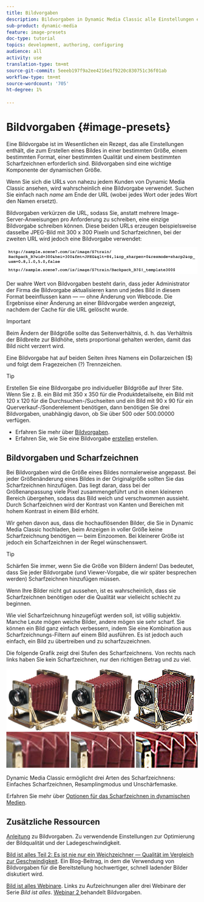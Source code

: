 ```yaml
---
title: Bildvorgaben
description: Bildvorgaben in Dynamic Media Classic alle Einstellungen enthalten, die zum Erstellen eines Bildes in einer bestimmten Größe, einem bestimmten Format, einer bestimmten Qualität und einem bestimmten Scharfzeichnen erforderlich sind. Bildvorgaben sind eine wichtige Komponente der dynamischen Größe. Wenn Sie sich eine URL in Dynamic Media Classic ansehen, können Sie leicht erkennen, ob eine Bildvorgabe verwendet wird. Erfahren Sie mehr über Bildvorgaben, warum sie so nützlich sind und wie man sie erstellt.
sub-product: dynamic-media
feature: image-presets
doc-type: tutorial
topics: development, authoring, configuring
audience: all
activity: use
translation-type: tm+mt
source-git-commit: 5eeeb197f9a2ee4216e1f9220c830751c36f01ab
workflow-type: tm+mt
source-wordcount: '705'
ht-degree: 1%

---
```



# Bildvorgaben {#image-presets}

Eine Bildvorgabe ist im Wesentlichen ein Rezept, das alle Einstellungen enthält, die zum Erstellen eines Bildes in einer bestimmten Größe, einem bestimmten Format, einer bestimmten Qualität und einem bestimmten Scharfzeichnen erforderlich sind. Bildvorgaben sind eine wichtige Komponente der dynamischen Größe.

Wenn Sie sich die URLs von nahezu jedem Kunden von Dynamic Media Classic ansehen, wird wahrscheinlich eine Bildvorgabe verwendet. Suchen Sie einfach nach $name$ am Ende der URL (wobei jedes Wort oder jedes Wort den Namen ersetzt).

Bildvorgaben verkürzen die URL, sodass Sie, anstatt mehrere Image-Server-Anweisungen pro Anforderung zu schreiben, eine einzige Bildvorgabe schreiben können. Diese beiden URLs erzeugen beispielsweise dasselbe JPEG-Bild mit 300 x 300 Pixeln und Scharfzeichnen, bei der zweiten URL wird jedoch eine Bildvorgabe verwendet:

![image](assets/image-presets/image-preset-2.png)

Der wahre Wert von Bildvorgaben besteht darin, dass jeder Administrator der Firma die Bildvorgabe aktualisieren kann und jedes Bild in diesem Format beeinflussen kann — — ohne Änderung von Webcode. Die Ergebnisse einer Änderung an einer Bildvorgabe werden angezeigt, nachdem der Cache für die URL gelöscht wurde.

>[!IMPORTANT]
>
>Beim Ändern der Bildgröße sollte das Seitenverhältnis, d. h. das Verhältnis der Bildbreite zur Bildhöhe, stets proportional gehalten werden, damit das Bild nicht verzerrt wird.

Eine Bildvorgabe hat auf beiden Seiten ihres Namens ein Dollarzeichen ($) und folgt dem Fragezeichen (?) Trennzeichen.

>[!TIP]
>
>Erstellen Sie eine Bildvorgabe pro individueller Bildgröße auf Ihrer Site. Wenn Sie z. B. ein Bild mit 350 x 350 für die Produktdetailseite, ein Bild mit 120 x 120 für die Durchsuchen-/Suchseiten und ein Bild mit 90 x 90 für ein Querverkauf-/Sonderelement benötigen, dann benötigen Sie drei Bildvorgaben, unabhängig davon, ob Sie über 500 oder 500.00000 verfügen.

- Erfahren Sie mehr über [Bildvorgaben](https://docs.adobe.com/content/help/en/dynamic-media-classic/using/image-sizing/setting-image-presets.html).
- Erfahren Sie, wie Sie eine Bildvorgabe [erstellen](https://docs.adobe.com/content/help/en/dynamic-media-classic/using/image-sizing/setting-image-presets.html#creating-an-image-preset) erstellen.

## Bildvorgaben und Scharfzeichnen

Bei Bildvorgaben wird die Größe eines Bildes normalerweise angepasst. Bei jeder Größenänderung eines Bildes in der Originalgröße sollten Sie das Scharfzeichnen hinzufügen. Das liegt daran, dass bei der Größenanpassung viele Pixel zusammengeführt und in einen kleineren Bereich übergehen, sodass das Bild weich und verschwommen aussieht. Durch Scharfzeichnen wird der Kontrast von Kanten und Bereichen mit hohem Kontrast in einem Bild erhöht.

Wir gehen davon aus, dass die hochauflösenden Bilder, die Sie in Dynamic Media Classic hochladen, beim Anzeigen in voller Größe keine Scharfzeichnung benötigen — beim Einzoomen. Bei kleinerer Größe ist jedoch ein Scharfzeichnen in der Regel wünschenswert.

>[!TIP]
>
>Schärfen Sie immer, wenn Sie die Größe von Bildern ändern! Das bedeutet, dass Sie jeder Bildvorgabe (und Viewer-Vorgabe, die wir später besprechen werden) Scharfzeichnen hinzufügen müssen.
>
>Wenn Ihre Bilder nicht gut aussehen, ist es wahrscheinlich, dass sie Scharfzeichnen benötigen oder die Qualität war vielleicht schlecht zu beginnen.

Wie viel Scharfzeichnung hinzugefügt werden soll, ist völlig subjektiv. Manche Leute mögen weiche Bilder, andere mögen sie sehr scharf. Sie können ein Bild ganz einfach verbessern, indem Sie eine Kombination aus Scharfzeichnungs-Filtern auf einem Bild ausführen. Es ist jedoch auch einfach, ein Bild zu übertreiben und zu scharfzuzeichnen.

Die folgende Grafik zeigt drei Stufen des Scharfzeichnens. Von rechts nach links haben Sie kein Scharfzeichnen, nur den richtigen Betrag und zu viel.

![image](assets/image-presets/image-presets-1.jpg)

Dynamic Media Classic ermöglicht drei Arten des Scharfzeichnens: Einfaches Scharfzeichnen, Resamplingmodus und Unschärfemaske.

Erfahren Sie mehr über [Optionen für das Scharfzeichnen in dynamischen Medien](https://docs.adobe.com/content/help/en/dynamic-media-classic/using/master-files/sharpening-image.html#sharpening_an_image).

## Zusätzliche Ressourcen

[Anleitung](https://www.adobe.com/content/dam/www/us/en/experience-manager/pdfs/dynamic-media-image-preset-guide.pdf) zu Bildvorgaben. Zu verwendende Einstellungen zur Optimierung der Bildqualität und der Ladegeschwindigkeit.

[Bild ist alles Teil 2: Es ist nie nur ein Weichzeichner — Qualität im Vergleich zur Geschwindigkeit](https://theblog.adobe.com/image-is-everything-part-2-its-never-just-a-blur-quality-versus-speed/). Ein Blog-Beitrag, in dem die Verwendung von Bildvorgaben für die Bereitstellung hochwertiger, schnell ladender Bilder diskutiert wird.

[Bild ist alles Webinare](https://dynamicmediaseries2019.enterprise.adobeevents.com/). Links zu Aufzeichnungen aller drei Webinare der Serie _Bild ist alles_. [Webinar 2 ](https://seminars.adobeconnect.com/p6lqaotpjnd3) behandelt Bildvorgaben.
